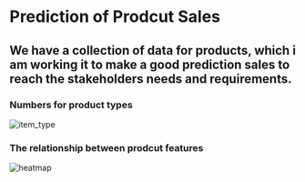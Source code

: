 # Prediction of Prodcut Sales
## We have a collection of data for products, which i am working it to make a good prediction sales to reach the stakeholders needs and requirements.
### Numbers for product types
![item_type](https://github.com/1995anas/Prediction_of_Product_Sales/assets/144110812/ad579876-16b6-4e4c-ab45-4cc49cd2eeda)

### The relationship between prodcut features
![heatmap](https://github.com/1995anas/Prediction_of_Product_Sales/assets/144110812/6fb28adc-e648-44a9-a7ef-ffb4ba41d033)

